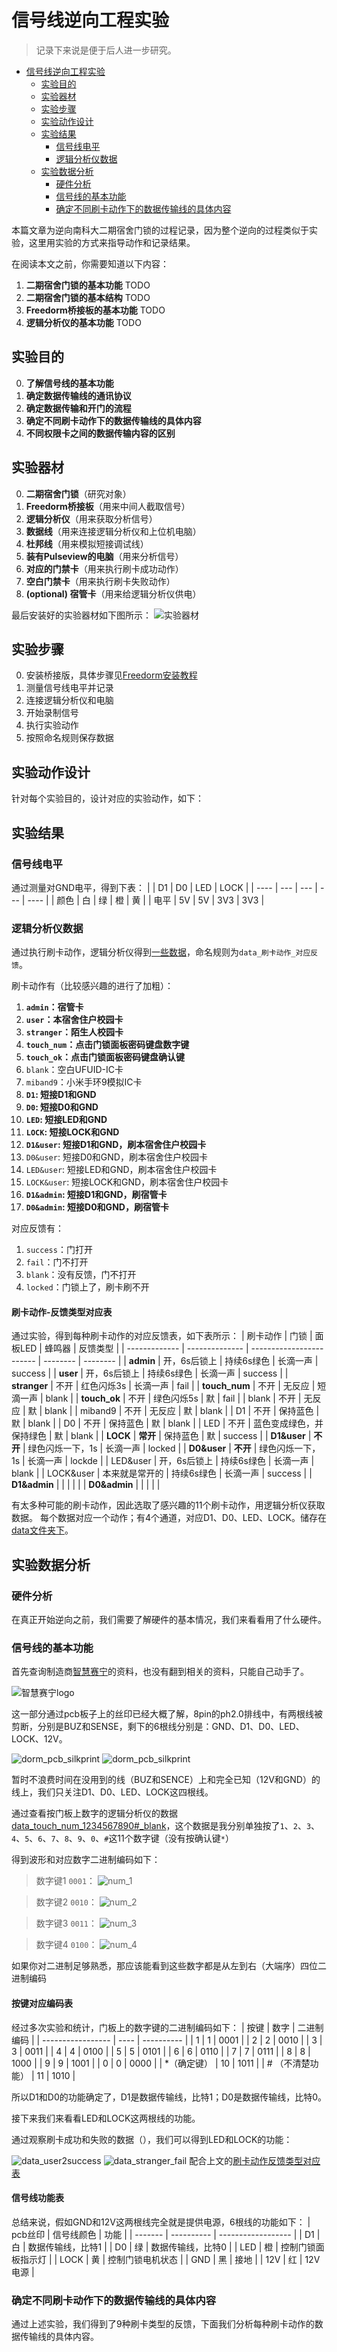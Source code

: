 # 信号线逆向工程实验
> 记录下来说是便于后人进一步研究。

- [信号线逆向工程实验](#信号线逆向工程实验)
  - [实验目的](#实验目的)
  - [实验器材](#实验器材)
  - [实验步骤](#实验步骤)
  - [实验动作设计](#实验动作设计)
  - [实验结果](#实验结果)
    - [信号线电平](#信号线电平)
    - [逻辑分析仪数据](#逻辑分析仪数据)
  - [实验数据分析](#实验数据分析)
    - [硬件分析](#硬件分析)
    - [信号线的基本功能](#信号线的基本功能)
    - [确定不同刷卡动作下的数据传输线的具体内容](#确定不同刷卡动作下的数据传输线的具体内容)


本篇文章为逆向南科大二期宿舍门锁的过程记录，因为整个逆向的过程类似于实验，这里用实验的方式来指导动作和记录结果。

在阅读本文之前，你需要知道以下内容：
1. **二期宿舍门锁的基本功能**
TODO
2. **二期宿舍门锁的基本结构**
TODO
3. **Freedorm桥接板的基本功能**
TODO
4. **逻辑分析仪的基本功能**
TODO

## 实验目的

0. **了解信号线的基本功能**
1. **确定数据传输线的通讯协议**
2. **确定数据传输和开门的流程**
3. **确定不同刷卡动作下的数据传输线的具体内容**
4. **不同权限卡之间的数据传输内容的区别**

## 实验器材
 0. **二期宿舍门锁**（研究对象）
 1. **Freedorm桥接板**（用来中间人截取信号）
 2. **逻辑分析仪**（用来获取分析信号）
 3. **数据线**（用来连接逻辑分析仪和上位机电脑）
 4. **杜邦线**（用来模拟短接调试线）
 5. **装有Pulseview的电脑**（用来分析信号）
 6. **对应的门禁卡**（用来执行刷卡成功动作）
 7. **空白门禁卡**（用来执行刷卡失败动作）
 8. **(optional) 宿管卡**（用来给逻辑分析仪供电）

最后安装好的实验器材如下图所示：
![实验器材](/reverse_engineering/README/setup.jpg)

## 实验步骤
0. 安装桥接版，具体步骤见[Freedorm安装教程](/TODO)
1. 测量信号线电平并记录
3. 连接逻辑分析仪和电脑
4. 开始录制信号
5. 执行实验动作
6. 按照命名规则保存数据

## 实验动作设计
针对每个实验目的，设计对应的实验动作，如下：

## 实验结果
### 信号线电平

通过测量对GND电平，得到下表：
|      | D1  | D0  | LED | LOCK |
| ---- | --- | --- | --- | ---- |
| 颜色 | 白  | 绿  | 橙  | 黄   |
| 电平 | 5V  | 5V  | 3V3 | 3V3  |

 

### 逻辑分析仪数据

通过执行刷卡动作，逻辑分析仪得到[一些数据]()，命名规则为`data_刷卡动作_对应反馈`。

刷卡动作有（比较感兴趣的进行了加粗）：
1. **`admin`：宿管卡**
2. **`user`：本宿舍住户校园卡**
3. **`stranger`：陌生人校园卡**
4. **`touch_num`：点击门锁面板密码键盘数字键**
5. **`touch_ok`：点击门锁面板密码键盘确认键**
6. `blank`：空白UFUID-IC卡
7. `miband9`：小米手环9模拟IC卡
8. **`D1`: 短接D1和GND**
9. **`D0`: 短接D0和GND**
10. **`LED`: 短接LED和GND**
11. **`LOCK`: 短接LOCK和GND**
12. **`D1&user`: 短接D1和GND，刷本宿舍住户校园卡**
13. `D0&user`: 短接D0和GND，刷本宿舍住户校园卡
14. `LED&user`: 短接LED和GND，刷本宿舍住户校园卡
15. `LOCK&user`: 短接LOCK和GND，刷本宿舍住户校园卡
16. **`D1&admin`: 短接D1和GND，刷宿管卡**
17. **`D0&admin`: 短接D0和GND，刷宿管卡**

对应反馈有：
1. `success`：门打开
2. `fail`：门不打开
3. `blank`：没有反馈，门不打开
4. `locked`：门锁上了，刷卡刷不开

#### 刷卡动作-反馈类型对应表

通过实验，得到每种刷卡动作的对应反馈表，如下表所示：
| 刷卡动作      | 门锁           | 面板LED                  | 蜂鸣器   | 反馈类型 |
| ------------- | -------------- | ------------------------ | -------- | -------- |
| **admin**     | 开，6s后锁上   | 持续6s绿色               | 长滴一声 | success  |
| **user**      | 开，6s后锁上   | 持续6s绿色               | 长滴一声 | success  |
| **stranger**  | 不开           | 红色闪烁3s               | 长滴一声 | fail     |
| **touch_num** | 不开           | 无反应                   | 短滴一声 | blank    |
| **touch_ok**  | 不开           | 绿色闪烁5s               | 默       | fail     |
| blank         | 不开           | 无反应                   | 默       | blank    |
| miband9       | 不开           | 无反应                   | 默       | blank    |
| D1            | 不开           | 保持蓝色                 | 默       | blank    |
| D0            | 不开           | 保持蓝色                 | 默       | blank    |
| LED           | 不开           | 蓝色变成绿色，并保持绿色 | 默       | blank    |
| **LOCK**      | **常开**       | 保持蓝色                 | 默       | success  |
| **D1&user**   | **不开**       | 绿色闪烁一下，1s         | 长滴一声 | locked   |
| **D0&user**   | **不开**       | 绿色闪烁一下，1s         | 长滴一声 | lockde   |
| LED&user      | 开，6s后锁上   | 持续6s绿色               | 长滴一声 | blank    |
| LOCK&user     | 本来就是常开的 | 持续6s绿色               | 长滴一声 | success  |
| **D1&admin**  |                |                          |          |          |
| **D0&admin**  |                |                          |          |          |

有太多种可能的刷卡动作，因此选取了感兴趣的11个刷卡动作，用逻辑分析仪获取数据。
每个数据对应一个动作；有4个通道，对应D1、D0、LED、LOCK。储存在[data文件夹下](/reverse_engineering/data)。

## 实验数据分析
### 硬件分析
在真正开始逆向之前，我们需要了解硬件的基本情况，我们来看看用了什么硬件。
### 信号线的基本功能

首先查询制造商[智慧赛宁](http://www.szsnk.com/)的资料，也没有翻到相关的资料，只能自己动手了。

![智慧赛宁logo](/reverse_engineering/README/snk_logo.jpg)

这一部分通过pcb板子上的丝印已经大概了解，8pin的ph2.0排线中，有两根线被剪断，分别是BUZ和SENSE，剩下的6根线分别是：GND、D1、D0、LED、LOCK、12V。

![dorm_pcb_silkprint](/reverse_engineering/README/pin_define.jpg)
![dorm_pcb_silkprint](/reverse_engineering/README/ph2_cable.jpg)

暂时不浪费时间在没用到的线（BUZ和SENCE）上和完全已知（12V和GND）的线上，我们只关注D1、D0、LED、LOCK这四根线。

通过查看按门板上数字的逻辑分析仪的数据 [data_touch_num_1234567890#_blank](reverse_engineering/data/data_touch_num_1234567890#_blank.sr)，这个数据是我分别单独按了`1`、`2`、`3`、`4`、`5`、`6`、`7`、`8`、`9`、`0`、`#`这11个数字键（没有按确认键`*`）

得到波形和对应数字二进制编码如下：
> 数字键1 `0001`：
> ![num_1](/reverse_engineering/README/num_1.png)

> 数字键2 `0010`：
> ![num_2](/reverse_engineering/README/num_2.png)

> 数字键3 `0011`：
> ![num_3](/reverse_engineering/README/num_3.png)

> 数字键4 `0100`：
> ![num_4](/reverse_engineering/README/num_4.png)

如果你对二进制足够熟悉，那应该能看到这些数字都是从左到右（大端序）四位二进制编码

#### 按键对应编码表
经过多次实验和统计，门板上的数字键的二进制编码如下：
| 按键              | 数字 | 二进制编码 |
| ----------------- | ---- | ---------- |
| 1                 | 1    | 0001       |
| 2                 | 2    | 0010       |
| 3                 | 3    | 0011       |
| 4                 | 4    | 0100       |
| 5                 | 5    | 0101       |
| 6                 | 6    | 0110       |
| 7                 | 7    | 0111       |
| 8                 | 8    | 1000       |
| 9                 | 9    | 1001       |
| 0                 | 0    | 0000       |
| *（确定键）       | 10   | 1011       |
| #  （不清楚功能） | 11   | 1010       |

所以D1和D0的功能确定了，D1是数据传输线，比特1；D0是数据传输线，比特0。

接下来我们来看看LED和LOCK这两根线的功能。

通过观察刷卡成功和失败的数据（），我们可以得到LED和LOCK的功能：

![data_user2success](/reverse_engineering/README/data_user2_success.png)
![data_stranger_fail](/reverse_engineering/README/data_stranger_fail.png)
配合上文的[刷卡动作反馈类型对应表]()

#### 信号线功能表
总结来说，假如GND和12V这两根线完全就是提供电源，6根线的功能如下：
| pcb丝印 | 信号线颜色 | 功能               |
| ------- | ---------- | ------------------ |
| D1      | 白         | 数据传输线，比特1  |
| D0      | 绿         | 数据传输线，比特0  |
| LED     | 橙         | 控制门锁面板指示灯 |
| LOCK    | 黄         | 控制门锁电机状态   |
| GND     | 黑         | 接地               |
| 12V     | 红         | 12V电源            |

### 确定不同刷卡动作下的数据传输线的具体内容

通过上述实验，我们得到了9种刷卡类型的反馈，下面我们分析每种刷卡动作的数据传输线的具体内容。

